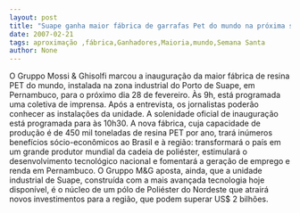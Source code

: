 ```yaml
---
layout: post
title: "Suape ganha maior fábrica de garrafas Pet do mundo na próxima semana"
date: 2007-02-21
tags: aproximação ,fábrica,Ganhadores,Maioria,mundo,Semana Santa
author: None
---
```


O Gruppo Mossi &amp; Ghisolfi marcou a inauguração da maior fábrica de resina PET do mundo, instalada na zona industrial do Porto de Suape, em Pernambuco, para o próximo dia 28 de fevereiro. 
Às 9h, está programada uma coletiva de imprensa. 
Após a entrevista, os jornalistas poderão conhecer as instalações da unidade. 
A solenidade oficial de inauguração está programada para às 10h30. 
A nova fábrica, cuja capacidade de produção é de 450 mil toneladas de resina PET por ano, trará inúmeros benefícios sócio-econômicos ao Brasil e à região: transformará o país em um grande produtor mundial da cadeia de poliéster, estimulará o desenvolvimento tecnológico nacional e fomentará a geração de emprego e renda em Pernambuco.
O Gruppo M&amp;G aposta, ainda, que a unidade industrial de Suape, construída com a mais avançada tecnologia hoje disponível, é o núcleo de um pólo de Poliéster do Nordeste que atrairá novos investimentos para a região, que podem superar US$ 2 bilhões. 